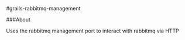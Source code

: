#grails-rabbitmq-management

###About

Uses the rabbitmq management port to interact with rabbitmq via HTTP


